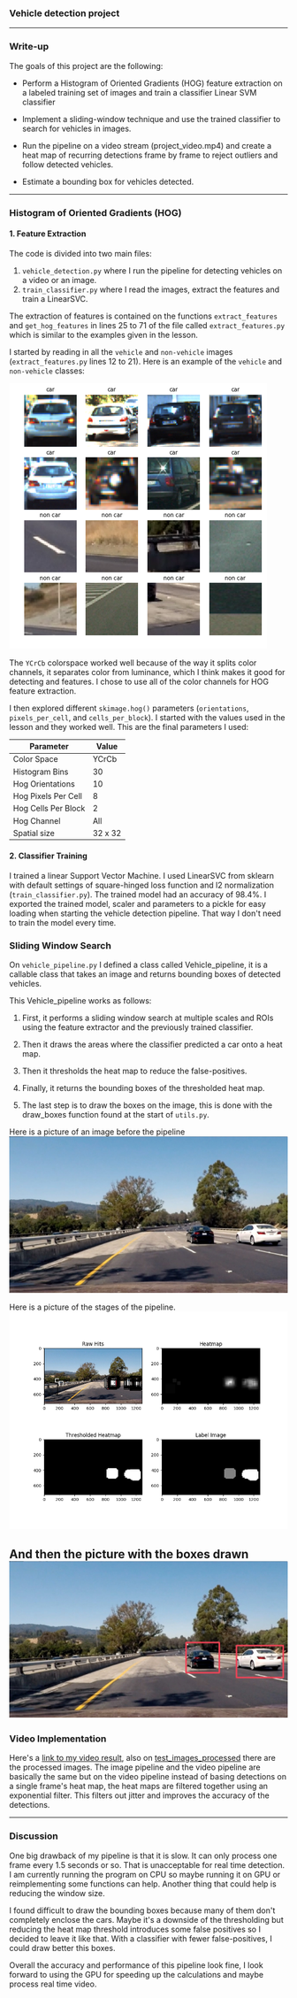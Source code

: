 ### Vehicle detection project
---
### Write-up
The goals of this project are the following:

* Perform a Histogram of Oriented Gradients (HOG) feature extraction on a labeled training set of images and train a classifier Linear SVM classifier

* Implement a sliding-window technique and use the trained classifier to search for vehicles in images.

* Run the pipeline on a video stream (project_video.mp4) and create a heat map of recurring detections frame by frame to reject outliers and follow detected vehicles.

* Estimate a bounding box for vehicles detected.

[//]: # (Image References)
[image1]: ./output_images/car-not-car.png
[image2]: ./output_images/test4_heatmap.png
[image3]: ./output_images/test4.jpg
[image4]: ./test_images/test4.jpg
[image5]: ./examples/bboxes_and_heat.png
[image6]: ./examples/labels_map.png
[image7]: ./examples/output_bboxes.png
[video1]: ./project_video.mp4


---


### Histogram of Oriented Gradients (HOG)

#### 1. Feature Extraction
The code is divided into two main files:
1. `vehicle_detection.py` where I run the pipeline for detecting vehicles on a video or an image.
2. `train_classifier.py` where I read the images, extract the features and train a  LinearSVC.

The extraction of features is contained on the functions `extract_features` and `get_hog_features` in lines 25 to 71 of the file called `extract_features.py` which is similar to the examples given in the lesson.

I started by reading in all the `vehicle` and `non-vehicle` images (`extract_features.py` lines 12 to 21).  Here is an example of the `vehicle` and `non-vehicle` classes:

![Vehicle-non-vehicle][image1]

The `YCrCb` colorspace worked well because of the way it splits color channels, it separates color from luminance, which I think makes it good for detecting and features. I chose to use all of the color channels for HOG feature extraction.

I then explored different `skimage.hog()` parameters (`orientations`, `pixels_per_cell`, and `cells_per_block`).  I started with the values used in the lesson and they worked well. This are the final parameters I used:

| Parameter           | Value   |
|---------------------|---------|
| Color Space         | YCrCb   |
| Histogram Bins      | 30      |
| Hog Orientations    | 10       |
| Hog Pixels Per Cell | 8       |
| Hog Cells Per Block | 2       |
| Hog Channel         | All     |
| Spatial size        | 32 x 32 |


#### 2. Classifier Training

I trained a linear Support Vector Machine. I used LinearSVC from sklearn with default settings of square-hinged loss function and l2 normalization (`train_classifier.py`). The trained model had an accuracy of 98.4%. I exported the trained model, scaler and parameters to a pickle for easy loading when starting the vehicle detection pipeline. That way I don't need to train the model every time.

### Sliding Window Search

On `vehicle_pipeline.py` I defined a class called Vehicle_pipeline, it is a callable
class that takes an image and returns bounding boxes of detected vehicles.

This Vehicle_pipeline works as follows:
1. First, it performs a sliding window search at multiple scales and ROIs using the
feature extractor and the previously trained classifier.

2. Then it draws the areas where the classifier predicted a car onto a heat map.

3. Then it thresholds the heat map to reduce the false-positives.

4. Finally, it returns the bounding boxes of the thresholded heat map.

5. The last step is to draw the boxes on the image, this is done with the draw_boxes
function found at the start of `utils.py`.

Here is a picture of an image before the pipeline
![Original image][image4]

Here is a picture of the stages of the pipeline.
![Pipe stages][image2]

And then the picture with the boxes drawn
![Boxes drawn][image3]
---

### Video Implementation

Here's a [link to my video result](./project_video_processed.mp4), also on [test_images_processed](./test_images_processed) there are the processed images.
The image pipeline and the video pipeline are basically the same but on the video pipeline instead of basing detections on a single frame's heat map, the heat maps
are filtered together using an exponential filter. This filters out jitter and improves the accuracy of the detections.

---

### Discussion

One big drawback of my pipeline is that it is slow. It can only process one frame every 1.5 seconds or so. That is unacceptable for real time detection. I am currently running the program on CPU so maybe running it on GPU or reimplementing some functions can help. Another thing that could help is reducing the window size.

I found difficult to draw the bounding boxes because many of them don't completely enclose the cars. Maybe it's a downside of the thresholding but reducing the heat map threshold introduces some false positives so I decided to leave it like that. With a classifier with fewer false-positives, I could draw better this boxes.

Overall the accuracy and performance of this pipeline look fine, I look forward to using the GPU for speeding up the calculations and maybe process real time video.
